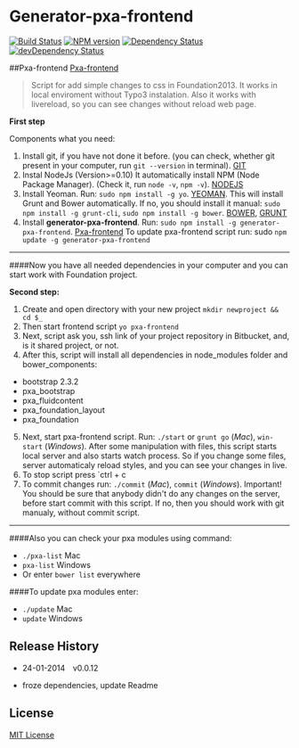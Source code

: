 # Generator-pxa-frontend 

[![Build Status](https://secure.travis-ci.org/dmh/generator-pxa-frontend.png?branch=master)](https://travis-ci.org/dmh/generator-pxa-frontend)  [![NPM version](https://badge.fury.io/js/generator-pxa-frontend.png)](http://badge.fury.io/js/generator-pxa-frontend)  [![Dependency Status](https://david-dm.org/dmh/generator-pxa-frontend.png)](https://david-dm.org/dmh/generator-pxa-frontend)  [![devDependency Status](https://david-dm.org/dmh/generator-pxa-frontend/dev-status.png)](https://david-dm.org/dmh/generator-pxa-frontend#info=devDependencies)

##Pxa-frontend
[Pxa-frontend](https://npmjs.org/package/generator-pxa-frontend "Pxa-frontend") 
>Script for add simple changes to css in Foundation2013. It works in local enviroment without Typo3 instalation. Also it works with livereload, so you can see changes without reload web page.

**First step**

Components what you need:

1. Install git, if you have not done it before. (you can check, whether git present in your computer, run `git --version` in terminal). [GIT](http://git-scm.com/ "git")
2. Instal NodeJs (Version>=0.10) It automatically install NPM (Node Package Manager). (Check it, run `node -v`, `npm -v`). [NODEJS](http://nodejs.org/ "nodejs")
3. Install Yeoman. Run: `sudo npm install -g yo`. [YEOMAN](http://yeoman.io/ 'yeoman'). This will install Grunt and Bower automatically. If no, you should install it manual: `sudo npm install -g grunt-cli`, `sudo npm install -g bower`. [BOWER](http://bower.io/ 'bower'), [GRUNT](http://gruntjs.com/ 'grunt')
4. Install **generator-pxa-frontend**. Run: `sudo npm install -g generator-pxa-frontend`. [Pxa-frontend](https://npmjs.org/package/generator-pxa-frontend 'pxa-frontend')
To update pxa-frontend script run: sudo `npm update -g generator-pxa-frontend`

***

####Now you have all needed dependencies in your computer and you can start work with Foundation project.

**Second step:**

1. Create and open directory with your new project
`mkdir newproject && cd $_`
2. Then start frontend script
`yo pxa-frontend`
3. Next, script ask you, ssh link of your project repository in Bitbucket, and, is it shared project, or not.
4. After this, script will install all dependencies in node\_modules folder and bower\_components:
 * bootstrap 2.3.2
 * pxa\_bootstrap
 * pxa\_fluidcontent
 * pxa\_foundation\_layout
 * pxa\_foundation
5. Next, start pxa-frontend script. Run: `./start` or `grunt go` (_Mac_), `win-start` (_Windows_). After some manipulation with files, this script starts local server and also starts watch process. So if you change some files, server automaticaly reload styles, and you can see your changes in live.
6. To stop script press `ctrl + c
7. To commit changes run: `./commit` (_Mac_), `commit` (_Windows_).
Important! You should be sure that anybody didn't do any changes on the server, before start commit with this script. If no, then you should work with git manualy, without commit script.

***

####Also you can check your pxa modules using command:
 * `./pxa-list` Mac
 * `pxa-list` Windows
 * Or enter `bower list` everywhere

####To update pxa modules enter:
 * `./update` Mac
 * `update` Windows

## Release History

 * 24-01-2014 v0.0.12
  - froze dependencies, update Readme

## License

[MIT License](http://en.wikipedia.org/wiki/MIT_License)
